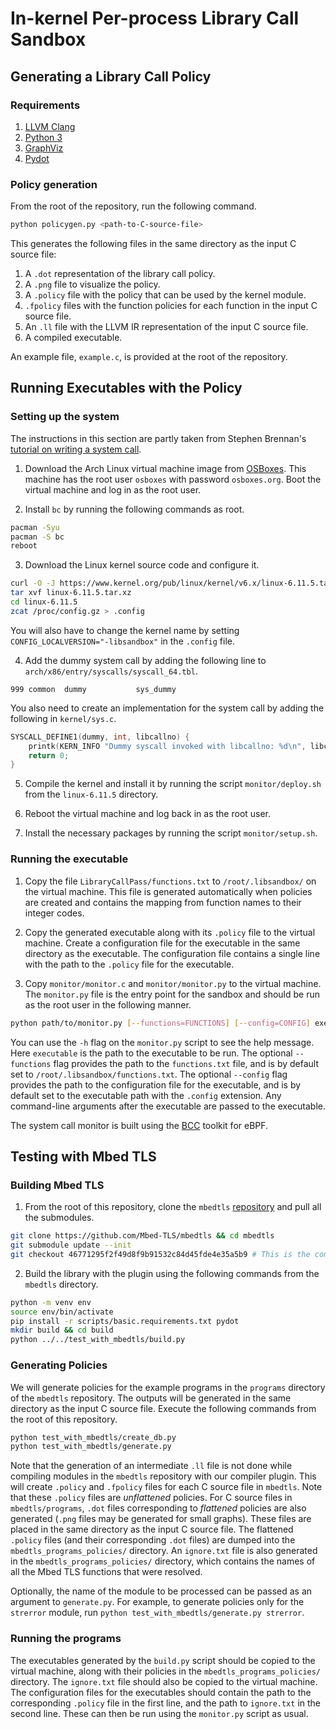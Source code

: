 # In-kernel Per-process Library Call Sandbox

## Generating a Library Call Policy

### Requirements

1. [LLVM Clang](https://clang.llvm.org)
2. [Python 3](https://www.python.org)
3. [GraphViz](https://graphviz.org)
4. [Pydot](https://github.com/pydot/pydot)

### Policy generation

From the root of the repository, run the following command.

```bash
python policygen.py <path-to-C-source-file>
```

This generates the following files in the same directory as the input C source file:

1. A `.dot` representation of the library call policy.
2. A `.png` file to visualize the policy.
3. A `.policy` file with the policy that can be used by the kernel module.
4. `.fpolicy` files with the function policies for each function in the input C source file.
5. An `.ll` file with the LLVM IR representation of the input C source file.
6. A compiled executable.

An example file, `example.c`, is provided at the root of the repository.

## Running Executables with the Policy

### Setting up the system
The instructions in this section are partly taken from Stephen Brennan's [tutorial on writing a system call](https://brennan.io/2016/11/14/kernel-dev-ep3/).

1. Download the Arch Linux virtual machine image from [OSBoxes](https://sourceforge.net/projects/osboxes/files/v/vb/4-Ar---c-x/20240601/CLI/64bit.7z/download). This machine has the root user `osboxes` with password `osboxes.org`. Boot the virtual machine and log in as the root user.

2. Install `bc` by running the following commands as root.

```bash
pacman -Syu
pacman -S bc
reboot
```

3. Download the Linux kernel source code and configure it.

```bash
curl -O -J https://www.kernel.org/pub/linux/kernel/v6.x/linux-6.11.5.tar.xz
tar xvf linux-6.11.5.tar.xz
cd linux-6.11.5
zcat /proc/config.gz > .config
```

You will also have to change the kernel name by setting `CONFIG_LOCALVERSION="-libsandbox"` in the `.config` file.

4. Add the dummy system call by adding the following line to `arch/x86/entry/syscalls/syscall_64.tbl`.

```tbl
999	common	dummy			sys_dummy
```

You also need to create an implementation for the system call by adding the following in `kernel/sys.c`.

```c
SYSCALL_DEFINE1(dummy, int, libcallno) {
	printk(KERN_INFO "Dummy syscall invoked with libcallno: %d\n", libcallno);
    return 0;
}
```

5. Compile the kernel and install it by running the script `monitor/deploy.sh` from the `linux-6.11.5` directory.

6. Reboot the virtual machine and log back in as the root user.

7. Install the necessary packages by running the script `monitor/setup.sh`.

### Running the executable

1. Copy the file `LibraryCallPass/functions.txt` to `/root/.libsandbox/` on the virtual machine. This file is generated automatically when policies are created and contains the mapping from function names to their integer codes.

2. Copy the generated executable along with its `.policy` file to the virtual machine. Create a configuration file for the executable in the same directory as the executable. The configuration file contains a single line with the path to the `.policy` file for the executable.

3. Copy `monitor/monitor.c` and `monitor/monitor.py` to the virtual machine. The `monitor.py` file is the entry point for the sandbox and should be run as the root user in the following manner.

```bash
python path/to/monitor.py [--functions=FUNCTIONS] [--config=CONFIG] executable ...args
```

You can use the `-h` flag on the `monitor.py` script to see the help message. 
Here `executable` is the path to the executable to be run. The optional `--functions` flag provides the path to the `functions.txt` file, and is by default set to `/root/.libsandbox/functions.txt`. The optional `--config` flag provides the path to the configuration file for the executable, and is by default set to the executable path with the `.config` extension. Any command-line arguments after the executable are passed to the executable.

The system call monitor is built using the [BCC](https://github.com/iovisor/bcc) toolkit for eBPF.

## Testing with Mbed TLS

### Building Mbed TLS

1. From the root of this repository, clone the `mbedtls` [repository](https://github.com/Mbed-TLS/mbedtls) and pull all the submodules.

```bash
git clone https://github.com/Mbed-TLS/mbedtls && cd mbedtls
git submodule update --init
git checkout 46771295f2f49d8f9b91532c84d45fde4e35a5b9 # This is the commit used for testing
```

2. Build the library with the plugin using the following commands from the `mbedtls` directory.

```bash
python -m venv env
source env/bin/activate
pip install -r scripts/basic.requirements.txt pydot
mkdir build && cd build
python ../../test_with_mbedtls/build.py
```

### Generating Policies
We will generate policies for the example programs in the `programs` directory of the `mbedtls` repository. The outputs will be generated in the same directory as the input C source file. Execute the following commands from the root of this repository.

```bash
python test_with_mbedtls/create_db.py
python test_with_mbedtls/generate.py
```

Note that the generation of an intermediate `.ll` file is not done while compiling modules in the `mbedtls` repository with our compiler plugin. This will create `.policy` and `.fpolicy` files for each C source file in `mbedtls`. Note that these `.policy` files are _unflattened_ policies. For C source files in `mbedtls/programs`, `.dot` files corresponding to _flattened_ policies are also generated (`.png` files may be generated for small graphs). These files are placed in the same directory as the input C source file. The flattened `.policy` files (and their corresponding `.dot` files) are dumped into the `mbedtls_programs_policies/` directory. An `ignore.txt` file is also generated in the `mbedtls_programs_policies/` directory, which contains the names of all the Mbed TLS functions that were resolved.

Optionally, the name of the module to be processed can be passed as an argument to `generate.py`. For example, to generate policies only for the `strerror` module, run `python test_with_mbedtls/generate.py strerror`.

### Running the programs
The executables generated by the `build.py` script should be copied to the virtual machine, along with their policies in the `mbedtls_programs_policies/` directory. The `ignore.txt` file should also be copied to the virtual machine. The configuration files for the executables should contain the path to the corresponding `.policy` file in the first line, and the path to `ignore.txt` in the second line. These can then be run using the `monitor.py` script as usual.
